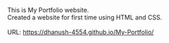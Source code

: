 This is My Portfolio website.<br>
Created a website for first time using HTML and CSS.<br><br>
URL: https://dhanush-4554.github.io/My-Portfolio/
